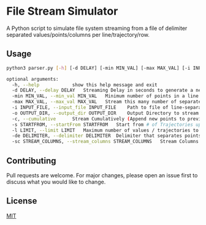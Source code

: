# File Stream Simulator

A Python script to simulate file system streaming from a file of delimiter separated values/points/columns per line/trajectory/row.

## Usage

```bash
python3 parser.py [-h] [-d DELAY] [-min MIN_VAL] [-max MAX_VAL] [-i INPUT_FILE] [-o OUTPUT_DIR] [-c] [-s STARTFROM] [-l LIMIT] [-de DELIMITER] [-sc STREAM_COLUMNS]
```

```bash
optional arguments:
  -h, --help            show this help message and exit
  -d DELAY, --delay DELAY   Streaming Delay in seconds to generate a new values file for each trajectory (line) in output dir
  -min MIN_VAL, --min_val MIN_VAL   Minimum number of points in a line to be considered significant trajectory (line)
  -max MAX_VAL, --max_val MAX_VAL   Stream this many number of separate points file
  -i INPUT_FILE, --input_file INPUT_FILE    Path to file of line-separated trajectories of comma-sep points which should be read and parsed for streaming
  -o OUTPUT_DIR, --output_dir OUTPUT_DIR    Output Directory to stream to (will generate a new file every streaming delay)
  -c, --cumulative      Stream Cumulatively (Append new points to previous points in new files)
  -s STARTFROM, --startFrom STARTFROM   Start from # of Trajectories upto limit defined by -l
  -l LIMIT, --limit LIMIT   Maximum number of values / trajectories to consider
  -de DELIMITER, --delimiter DELIMITER  Delimiter that separates points in each line
  -sc STREAM_COLUMNS, --stream_columns STREAM_COLUMNS   Stream Columns (Values/Points) or Rows (Lines/Trajectories)
```

## Contributing
Pull requests are welcome. For major changes, please open an issue first to discuss what you would like to change.

## License
[MIT](https://choosealicense.com/licenses/mit/)
